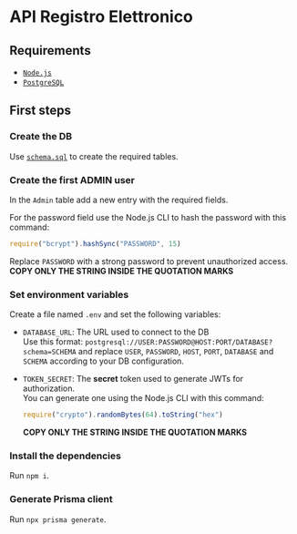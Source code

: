 # API Registro Elettronico

## Requirements
- [`Node.js`](https://nodejs.org/)
- [`PostgreSQL`](https://www.postgresql.org/)

## First steps

### Create the DB
Use [`schema.sql`](schema.sql) to create the required tables.

### Create the first ADMIN user
In the `Admin` table add a new entry with the required fields.

For the password field use the Node.js CLI to hash the password with this command:
```javascript
require("bcrypt").hashSync("PASSWORD", 15)
```
Replace `PASSWORD` with a strong password to prevent unauthorized access.\
__COPY ONLY THE STRING INSIDE THE QUOTATION MARKS__

### Set environment variables
Create a file named `.env` and set the following variables:

- `DATABASE_URL`:
    The URL used to connect to the DB\
    Use this format: `postgresql://USER:PASSWORD@HOST:PORT/DATABASE?schema=SCHEMA`
    and replace `USER`, `PASSWORD`, `HOST`, `PORT`, `DATABASE` and `SCHEMA` according to your DB configuration.

- `TOKEN_SECRET`:
    The **secret** token used to generate JWTs for authorization.\
    You can generate one using the Node.js CLI with this command:
    ```javascript
    require("crypto").randomBytes(64).toString("hex")
    ```
    __COPY ONLY THE STRING INSIDE THE QUOTATION MARKS__

### Install the dependencies
Run `npm i`.

### Generate Prisma client
Run `npx prisma generate`.
